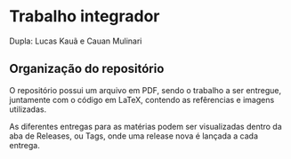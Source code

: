 # Trabalho integrador
Dupla: Lucas Kauã e Cauan Mulinari

## Organização do repositório
O repositório possui um arquivo em PDF, sendo o trabalho a ser entregue, juntamente com o código em LaTeX, contendo as refêrencias e imagens utilizadas.

As diferentes entregas para as matérias podem ser visualizadas dentro da aba de Releases, ou Tags, onde uma release nova é lançada a cada entrega.
